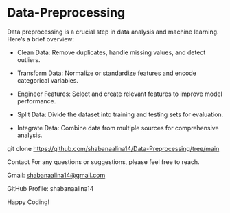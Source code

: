 # Data-Preprocessing

Data preprocessing is a crucial step in data analysis and machine learning. Here’s a brief overview:

- Clean Data: Remove duplicates, handle missing values, and detect outliers.

- Transform Data: Normalize or standardize features and encode categorical variables.

- Engineer Features: Select and create relevant features to improve model performance.

- Split Data: Divide the dataset into training and testing sets for evaluation.

- Integrate Data: Combine data from multiple sources for comprehensive analysis.

git clone https://github.com/shabanaalina14/Data-Preprocessing/tree/main

Contact For any questions or suggestions, please feel free to reach.

Gmail: shabanaalina14@gmail.com

GitHub Profile: shabanaalina14

Happy Coding!
